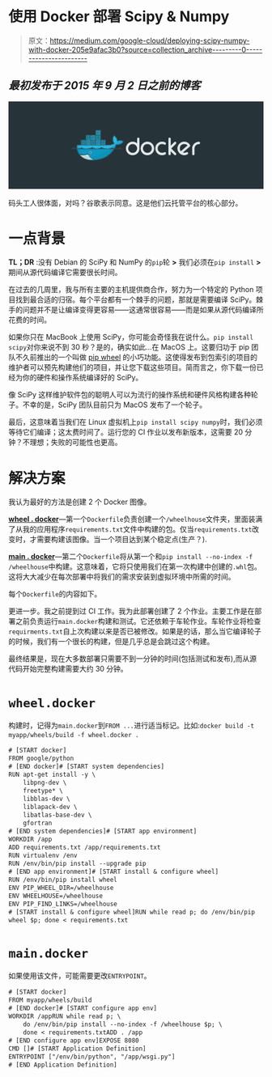# 使用 Docker 部署 Scipy & Numpy

> 原文：<https://medium.com/google-cloud/deploying-scipy-numpy-with-docker-205e9afac3b0?source=collection_archive---------0----------------------->

## *最初发布于 2015 年 9 月 2 日之前的博客*

![](img/c4816d8f9061dc42e0877aad7fed2ca5.png)

码头工人很体面，对吗？谷歌表示同意。这是他们云托管平台的核心部分。

# 一点背景

**TL；DR** :没有 Debian 的 SciPy 和 NumPy 的`pip`轮 **>** 我们必须在`pip install` **>** 期间从源代码编译它需要很长时间。

在过去的几周里，我与所有主要的主机提供商合作，努力为一个特定的 Python 项目找到最合适的归宿。每个平台都有一个棘手的问题，那就是需要编译 SciPy。棘手的问题并不是让编译变得更容易——这通常很容易——而是如果从源代码编译所花费的时间。

如果你只在 MacBook 上使用 SciPy，你可能会奇怪我在说什么。`pip install scipy`对你来说不到 30 秒？是的，确实如此...在 MacOS 上。这要归功于 pip 团队不久前推出的一个叫做 [pip wheel](https://pip.pypa.io/en/latest/reference/pip_wheel.html) 的小巧功能。这使得发布到包索引的项目的维护者可以预先构建他们的项目，并让您下载这些项目。简而言之，你下载一份已经为你的硬件和操作系统编译好的 SciPy。

像 SciPy 这样维护软件包的聪明人可以为流行的操作系统和硬件风格构建各种轮子。不幸的是，SciPy 团队目前只为 MacOS 发布了一个轮子。

最后，这意味着当我们在 Linux 虚拟机上`pip install scipy numpy`时，我们必须等待它们编译；这太费时间了。运行您的 CI 作业以发布新版本，这需要 20 分钟？不理想；失败的可能性也更高。

# 解决方案

我认为最好的方法是创建 2 个 Docker 图像。

[**wheel . docker**](https://dajos.azurewebsites.net/deploying-scipy-to-docker/#wheel.docker)—第一个`Dockerfile`负责创建一个`/wheelhouse`文件夹，里面装满了从我的应用程序`requirements.txt`文件中构建的包。仅当`requirements.txt`改变时，才需要构建该图像。当一个项目达到某个稳定点(生产？).

[**main . docker**](https://dajos.azurewebsites.net/deploying-scipy-to-docker/#main.docker)—第二个`Dockerfile`将从第一个和`pip install --no-index -f /wheelhouse`中构建。这意味着，它将只使用我们在第一次构建中创建的`.whl`包。这将大大减少在每次部署中将我们的需求安装到虚拟环境中所需的时间。

每个`Dockerfile`的内容如下。

更进一步。我之前提到过 CI 工作。我为此部署创建了 2 个作业。主要工作是在部署之前负责运行`main.docker`构建和测试。它还依赖于车轮作业。车轮作业将检查`requirments.txt`自上次构建以来是否已被修改。如果是的话，那么当它编译轮子的时候，我们有一个很长的构建，但是几乎总是会跳过这个构建。

最终结果是，现在大多数部署只需要不到一分钟的时间(包括测试和发布),而从源代码开始完整构建需要大约 30 分钟。

# `wheel.docker`

构建时，记得为`main.docker`到`FROM ...`进行适当标记。比如:`docker build -t myapp/wheels/build -f wheel.docker .`

```
# [START docker]
FROM google/python  
# [END docker]# [START system dependencies]
RUN apt-get install -y \  
    libpng-dev \
    freetype* \
    libblas-dev \
    liblapack-dev \
    libatlas-base-dev \
    gfortran
# [END system dependencies]# [START app environment]
WORKDIR /app  
ADD requirements.txt /app/requirements.txt  
RUN virtualenv /env  
RUN /env/bin/pip install --upgrade pip  
# [END app environment]# [START install & configure wheel]
RUN /env/bin/pip install wheel  
ENV PIP_WHEEL_DIR=/wheelhouse  
ENV WHEELHOUSE=/wheelhouse  
ENV PIP_FIND_LINKS=/wheelhouse  
# [START install & configure wheel]RUN while read p; do /env/bin/pip wheel $p; done < requirements.txt
```

# `main.docker`

如果使用该文件，可能需要更改`ENTRYPOINT`。

```
# [START docker]
FROM myapp/wheels/build  
# [END docker]# [START configure app env]
WORKDIR /appRUN while read p; \  
    do /env/bin/pip install --no-index -f /wheelhouse $p; \
    done < requirements.txtADD . /app  
# [END configure app env]EXPOSE 8080  
CMD []# [START Application Definition]
ENTRYPOINT ["/env/bin/python", "/app/wsgi.py"]  
# [END Application Definition]
```